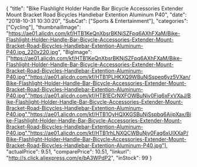 {
	"title": "Bike Flashlight Holder Handle Bar Bicycle Accessories Extender Mount Bracket Road Bicycles Handlebar Extention Aluminum P40",
	"date": "2018-10-31 10:30:20",
	"SubCat": ["Sports & Entertainment"],
	"categories": ["Cycling"],
	"thumbnailImage": "https://ae01.alicdn.com/kf/HTB1KeQnXbsrBKNjSZFpq6AXhFXaM/Bike-Flashlight-Holder-Handle-Bar-Bicycle-Accessories-Extender-Mount-Bracket-Road-Bicycles-Handlebar-Extention-Aluminum-P40.jpg_220x220.jpg",
	"BigImage": ["https://ae01.alicdn.com/kf/HTB1KeQnXbsrBKNjSZFpq6AXhFXaM/Bike-Flashlight-Holder-Handle-Bar-Bicycle-Accessories-Extender-Mount-Bracket-Road-Bicycles-Handlebar-Extention-Aluminum-P40.jpg","https://ae01.alicdn.com/kf/HTB1PLHKXQ9WBuNjSspeq6yz5VXan/Bike-Flashlight-Holder-Handle-Bar-Bicycle-Accessories-Extender-Mount-Bracket-Road-Bicycles-Handlebar-Extention-Aluminum-P40.jpg","https://ae01.alicdn.com/kf/HTB1ECrNXFOWBuNjy0Fiq6xFxVXaJ/Bike-Flashlight-Holder-Handle-Bar-Bicycle-Accessories-Extender-Mount-Bracket-Road-Bicycles-Handlebar-Extention-Aluminum-P40.jpg","https://ae01.alicdn.com/kf/HTB1OyHQXKGSBuNjSspbq6AiipXax/Bike-Flashlight-Holder-Handle-Bar-Bicycle-Accessories-Extender-Mount-Bracket-Road-Bicycles-Handlebar-Extention-Aluminum-P40.jpg","https://ae01.alicdn.com/kf/HTB1rhLNXQCWBuNjy0Faq6xUlXXaP/Bike-Flashlight-Holder-Handle-Bar-Bicycle-Accessories-Extender-Mount-Bracket-Road-Bicycles-Handlebar-Extention-Aluminum-P40.jpg"],
	"actualPrice": 9.51,
	"comparePrice": 10.51,
	"linkurl": "http://s.click.aliexpress.com/e/bA3WPdP2",
	"inStock": 99
}
